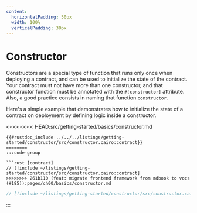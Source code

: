 ```yaml
---
content:
  horizontalPadding: 50px
  width: 100%
  verticalPadding: 30px
---
```


# Constructor

Constructors are a special type of function that runs only once when deploying a contract, and can be used to initialize the state of the contract. Your contract must not have more than one constructor, and that constructor function must be annotated with the `#[constructor]` attribute. Also, a good practice consists in naming that function `constructor`.

Here's a simple example that demonstrates how to initialize the state of a contract on deployment by defining logic inside a constructor.

<<<<<<<< HEAD:src/getting-started/basics/constructor.md
```cairo
{{#rustdoc_include ../../../listings/getting-started/constructor/src/constructor.cairo:contract}}
========
:::code-group

```rust [contract]
// [!include ~/listings/getting-started/constructor/src/constructor.cairo:contract]
>>>>>>>> 261b110 (feat: migrate frontend framework from mdbook to vocs  (#185)):pages/ch00/basics/constructor.md
```

```rust [tests]
// [!include ~/listings/getting-started/constructor/src/constructor.cairo:tests]
```

:::

